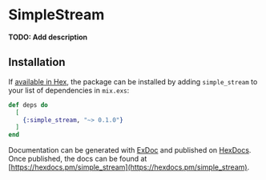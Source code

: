 # SimpleStream

**TODO: Add description**

## Installation

If [available in Hex](https://hex.pm/docs/publish), the package can be installed
by adding `simple_stream` to your list of dependencies in `mix.exs`:

```elixir
def deps do
  [
    {:simple_stream, "~> 0.1.0"}
  ]
end
```

Documentation can be generated with [ExDoc](https://github.com/elixir-lang/ex_doc)
and published on [HexDocs](https://hexdocs.pm). Once published, the docs can
be found at [https://hexdocs.pm/simple_stream](https://hexdocs.pm/simple_stream).

